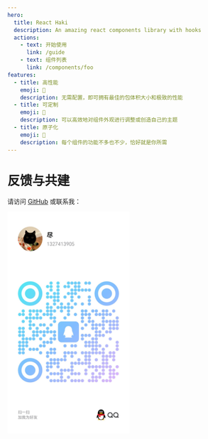 ```yaml
---
hero:
  title: React Haki
  description: An amazing react components library with hooks
  actions:
    - text: 开始使用
      link: /guide
    - text: 组件列表
      link: /components/foo
features:
  - title: 高性能
    emoji: 🚀
    description: 无需配置，即可拥有最佳的包体积大小和极致的性能
  - title: 可定制
    emoji: 🌈
    description: 可以高效地对组件外观进行调整或创造自己的主题
  - title: 原子化
    emoji: 💎
    description: 每个组件的功能不多也不少，恰好就是你所需
---
```


# 反馈与共建

请访问 [GitHub](https://github.com/coderwang/react-haki) 或联系我：

<img src="./assets/images/qq.jpg" alt="QQ" style="width: 275px; height: 498.5px;" />
